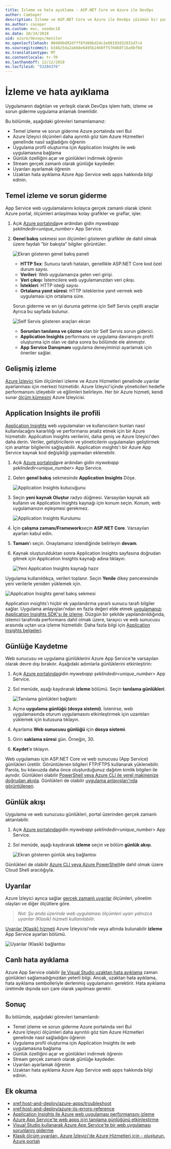 ```yaml
---
title: İzleme ve hata ayıklama - ASP.NET Core ve Azure ile DevOps
author: CamSoper
description: İzleme ve ASP.NET Core ve Azure ile DevOps çözümün bir parçası kodunuzun hatalarını ayıklama
ms.author: casoper
ms.custom: mvc, seodec18
ms.date: 10/24/2018
uid: azure/devops/monitor
ms.openlocfilehash: 00489bd92dfff8fd80bd24c2e60193d32031d7c4
ms.sourcegitcommit: b34b25da2ab68e6495b2460ff570468f16a9bf0d
ms.translationtype: MT
ms.contentlocale: tr-TR
ms.lasthandoff: 12/12/2018
ms.locfileid: "53284376"
---
```

# <a name="monitor-and-debug"></a>İzleme ve hata ayıklama

Uygulamanın dağıtılan ve yerleşik olarak DevOps işlem hattı, izleme ve sorun giderme uygulama anlamak önemlidir.

Bu bölümde, aşağıdaki görevleri tamamlamanız:

* Temel izleme ve sorun giderme Azure portalında veri Bul
* Azure İzleyici ölçümleri daha ayrıntılı göz tüm Azure Hizmetleri genelinde nasıl sağladığını öğrenin
* Uygulama profil oluşturma için Application Insights ile web uygulamasına bağlama
* Günlük özelliğini açar ve günlükleri indirmek öğrenin
* Stream gerçek zamanlı olarak günlüğe kaydeder.
* Uyarıları ayarlamak öğrenin
* Uzaktan hata ayıklama Azure App Service web apps hakkında bilgi edinin.

## <a name="basic-monitoring-and-troubleshooting"></a>Temel izleme ve sorun giderme

App Service web uygulamalarını kolayca gerçek zamanlı olarak izlenir. Azure portal, ölçümleri anlaşılması kolay grafikler ve graflar, işler.

1. Açık [Azure portalında](https://portal.azure.com)ve ardından gidin *mywebapp şeklindedir\<unique_number\>*  App Service.

1. **Genel bakış** sekmesi son ölçümleri gösteren grafikler de dahil olmak üzere faydalı "bir bakışta" bilgiler görüntüler.

    ![Ekran gösteren genel bakış paneli](./media/monitoring/overview.png)

    * **HTTP 5xx**: Sunucu tarafı hataları, genellikle ASP.NET Core kod özel durum sayısı.
    * **Verileri**: Web uygulamanıza gelen veri girişi.
    * **Veri çıkışı**: İstemcilere web uygulamanızdan veri çıkışı.
    * **İstekleri**: HTTP isteği sayısı.
    * **Ortalama yanıt süresi**: HTTP isteklerine yanıt vermek web uygulaması için ortalama süre.

    Sorun giderme ve en iyi duruma getirme için Self Servis çeşitli araçlar Ayrıca bu sayfada bulunur.

    ![Self Servis gösteren araçları ekran](./media/monitoring/wizards.png)

    * **Sorunları tanılama ve çözme** olan bir Self Servis sorun giderici.
    * **Application Insights** performans ve uygulama davranışını profil oluşturma için olan ve daha sonra bu bölümde ele alınmıştır.
    * **App Service Danışmanı** uygulama deneyiminizi ayarlamak için öneriler sağlar.

## <a name="advanced-monitoring"></a>Gelişmiş izleme

[Azure İzleyici](/azure/monitoring-and-diagnostics/) tüm ölçümleri izleme ve Azure Hizmetleri genelinde uyarılar ayarlanması için merkezi hizmetidir. Azure İzleyici'içinde yöneticileri hedefle performansını izleyebilir ve eğilimleri belirleyin. Her bir Azure hizmeti, kendi sunar [ölçüm kümesini](/azure/monitoring-and-diagnostics/monitoring-supported-metrics#microsoftwebsites-excluding-functions) Azure İzleyicisi.

## <a name="profile-with-application-insights"></a>Application Insights ile profili

[Application Insights](/azure/application-insights/app-insights-overview) web uygulamaları ve kullanıcıların bunları nasıl kullanılacağını kararlılığı ve performansı analiz etmek için bir Azure hizmetidir. Application Insights verilerini, daha geniş ve Azure İzleyici'den daha derin. Veriler, geliştiricilerin ve yöneticilerin uygulamaları geliştirmek için anahtar bilgilerini sağlayabilir. Application ınsights'ı bir Azure App Service kaynak kod değişikliği yapmadan eklenebilir.

1. Açık [Azure portalında](https://portal.azure.com)ve ardından gidin *mywebapp şeklindedir\<unique_number\>*  App Service.
1. Gelen **genel bakış** sekmesinde **Application Insights** Döşe.

    ![Application Insights kutucuğunu](./media/monitoring/app-insights.png)

1. Seçin **yeni kaynak Oluştur** radyo düğmesi. Varsayılan kaynak adı kullanın ve Application Insights kaynağı için konum seçin. Konum, web uygulamanızın eşleşmesi gerekmez.

    ![Application Insights Kurulumu](./media/monitoring/new-app-insights.png)

1. İçin **çalışma zamanı/Framework**seçin **ASP.NET Core**. Varsayılan ayarları kabul edin.
1. **Tamam**’ı seçin. Onaylamanız istendiğinde belirleyin **devam**.
1. Kaynak oluşturulduktan sonra Application Insights sayfasına doğrudan gitmek için Application Insights kaynağı adına tıklayın.

    ![Yeni Application Insights kaynağı hazır](./media/monitoring/new-app-insights-done.png)

Uygulama kullanıldıkça, verileri toplanır. Seçin **Yenile** dikey penceresinde yeni verilerle yeniden yüklemek için.

![Application Insights genel bakış sekmesi](./media/monitoring/app-insights-overview.png)

Application ınsights'ı hiçbir ek yapılandırma yararlı sunucu tarafı bilgiler sağlar. Uygulama anlayışları'ndan en fazla değeri elde etmek [uygulamanızı Application Insights SDK'sı ile izleme](/azure/application-insights/app-insights-asp-net-core). Düzgün bir şekilde yapılandırıldığında, istemci tarafında performans dahil olmak üzere, tarayıcı ve web sunucusu arasında uçtan uca izleme hizmetidir. Daha fazla bilgi için [Application Insights belgeleri](/azure/application-insights/app-insights-overview).

## <a name="logging"></a>Günlüğe Kaydetme

Web sunucusu ve uygulama günlüklerini Azure App Service'te varsayılan olarak devre dışı bırakılır. Aşağıdaki adımlarla günlüklerini etkinleştirin:

1. Açık [Azure portalında](https://portal.azure.com)gidin *mywebapp şeklindedir\<unique_number\>*  App Service.
1. Sol menüde, aşağı kaydırarak **izleme** bölümü. Seçin **tanılama günlükleri**.

    ![Tanılama günlükleri bağlantı](./media/monitoring/logging.png)

1. Açma **uygulama günlüğü (dosya sistemi)**. İstenirse, web uygulamasında oturum uygulamasını etkinleştirmek için uzantıları yüklemek için kutusuna tıklayın.
1. Ayarlama **Web sunucusu günlüğü** için **dosya sistemi**.
1. Girin **saklama süresi** gün. Örneğin, 30.
1. **Kaydet**'e tıklayın.

Web uygulaması için ASP.NET Core ve web sunucusu (App Service) günlükleri üretilir. Görüntülenen bilgileri FTP/FTPS kullanarak yüklenebilir. Parola, bu kılavuzda daha önce oluşturduğunuz dağıtım kimlik bilgileri ile aynıdır. Günlükleri olabilir [PowerShell veya Azure CLI ile yerel makinenize doğrudan akışla](/azure/app-service/web-sites-enable-diagnostic-log#download). Günlükleri de olabilir [uygulama anlayışları'nda görüntülenen](/azure/app-service/web-sites-enable-diagnostic-log#how-to-view-logs-in-application-insights).

## <a name="log-streaming"></a>Günlük akışı

Uygulama ve web sunucusu günlükleri, portal üzerinden gerçek zamanlı aktarılabilir.

1. Açık [Azure portalında](https://portal.azure.com)gidin *mywebapp şeklindedir\<unique_number\>*  App Service.
1. Sol menüde, aşağı kaydırarak **izleme** seçin ve bölüm **günlük akışı**.

    ![Ekran gösteren günlük akış bağlantısı](./media/monitoring/log-stream.png)

Günlükleri de olabilir [Azure CLI veya Azure PowerShell](/azure/app-service/web-sites-enable-diagnostic-log#streamlogs)de dahil olmak üzere Cloud Shell aracılığıyla.

## <a name="alerts"></a>Uyarılar

Azure İzleyici ayrıca sağlar [gerçek zamanlı uyarılar](/azure/monitoring-and-diagnostics/insights-alerts-portal) ölçümleri, yönetim olayları ve diğer ölçütlere göre.

> *Not: Şu anda üzerinde web uygulaması ölçümleri uyarı yalnızca uyarılar (Klasik) hizmeti kullanılabilir.*

[Uyarılar (Klasik) hizmeti](/azure/monitoring-and-diagnostics/monitor-quick-resource-metric-alert-portal) Azure İzleyicisi'nde veya altında bulunabilir **izleme** App Service ayarları bölümü.

![Uyarılar (Klasik) bağlantısı](./media/monitoring/alerts.png)

## <a name="live-debugging"></a>Canlı hata ayıklama

Azure App Service olabilir [ile Visual Studio uzaktan hata ayıklama](/azure/app-service/web-sites-dotnet-troubleshoot-visual-studio#remotedebug) zaman günlükleri sağlamadığınızdan yeterli bilgi. Ancak, uzaktan hata ayıklama, hata ayıklama sembolleriyle derlenmiş uygulamanın gerektirir. Hata ayıklama üretimde dışında son çare olarak yapılması gerekir.

## <a name="conclusion"></a>Sonuç

Bu bölümde, aşağıdaki görevleri tamamlandı:

* Temel izleme ve sorun giderme Azure portalında veri Bul
* Azure İzleyici ölçümleri daha ayrıntılı göz tüm Azure Hizmetleri genelinde nasıl sağladığını öğrenin
* Uygulama profil oluşturma için Application Insights ile web uygulamasına bağlama
* Günlük özelliğini açar ve günlükleri indirmek öğrenin
* Stream gerçek zamanlı olarak günlüğe kaydeder.
* Uyarıları ayarlamak öğrenin
* Uzaktan hata ayıklama Azure App Service web apps hakkında bilgi edinin.

## <a name="additional-reading"></a>Ek okuma

* <xref:host-and-deploy/azure-apps/troubleshoot>
* <xref:host-and-deploy/azure-iis-errors-reference>
* [Application Insights ile Azure web uygulaması performansını izleme](/azure/application-insights/app-insights-azure-web-apps)
* [Azure App Service'te web apps için tanılama günlüğünü etkinleştirme](/azure/app-service/web-sites-enable-diagnostic-log)
* [Visual Studio kullanarak Azure App Service'te bir web uygulaması sorunlarını giderme](/azure/app-service/web-sites-dotnet-troubleshoot-visual-studio)
* [Klasik ölçüm uyarıları, Azure İzleyici'de Azure Hizmetleri için - oluşturun. Azure portalı](/azure/monitoring-and-diagnostics/insights-alerts-portal)
